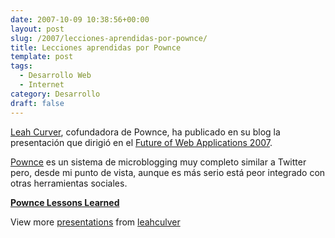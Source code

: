 ```yaml
---
date: 2007-10-09 10:38:56+00:00
layout: post
slug: /2007/lecciones-aprendidas-por-pownce/
title: Lecciones aprendidas por Pownce
template: post
tags:
  - Desarrollo Web
  - Internet
category: Desarrollo
draft: false
---
```


[Leah Curver](http://www.leahculver.com), cofundadora de Pownce, ha publicado en su blog la presentación que dirigió en el [Future of Web Applications 2007](http://www.futureofwebapps.com/).

[Pownce](http://pownce.com) es un sistema de microblogging muy completo similar a Twitter pero, desde mi punto de vista, aunque es más serio está peor integrado con otras herramientas sociales.


**[Pownce Lessons Learned](http://www.slideshare.net/leahculver/pownce-lessons-learned)** 


View more [presentations](http://www.slideshare.net/) from [leahculver](http://www.slideshare.net/leahculver)



